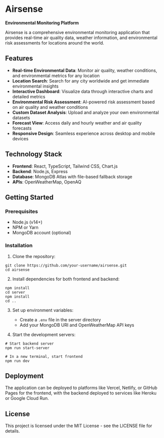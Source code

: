 # Airsense

**Environmental Monitoring Platform**

Airsense is a comprehensive environmental monitoring application that provides real-time air quality data, weather information, and environmental risk assessments for locations around the world.

## Features

- **Real-time Environmental Data**: Monitor air quality, weather conditions, and environmental metrics for any location
- **Location Search**: Search for any city worldwide and get immediate environmental insights
- **Interactive Dashboard**: Visualize data through interactive charts and detailed metrics
- **Environmental Risk Assessment**: AI-powered risk assessment based on air quality and weather conditions
- **Custom Dataset Analysis**: Upload and analyze your own environmental datasets
- **Forecast View**: Access daily and hourly weather and air quality forecasts
- **Responsive Design**: Seamless experience across desktop and mobile devices

## Technology Stack

- **Frontend**: React, TypeScript, Tailwind CSS, Chart.js
- **Backend**: Node.js, Express
- **Database**: MongoDB Atlas with file-based fallback storage
- **APIs**: OpenWeatherMap, OpenAQ

## Getting Started

### Prerequisites
- Node.js (v14+)
- NPM or Yarn
- MongoDB account (optional)

### Installation

1. Clone the repository:
```
git clone https://github.com/your-username/airsense.git
cd airsense
```

2. Install dependencies for both frontend and backend:
```
npm install
cd server
npm install
cd ..
```

3. Set up environment variables:
   - Create a `.env` file in the server directory
   - Add your MongoDB URI and OpenWeatherMap API keys

4. Start the development servers:
```
# Start backend server
npm run start-server

# In a new terminal, start frontend
npm run dev
```

## Deployment

The application can be deployed to platforms like Vercel, Netlify, or GitHub Pages for the frontend, with the backend deployed to services like Heroku or Google Cloud Run.

## License

This project is licensed under the MIT License - see the LICENSE file for details.
